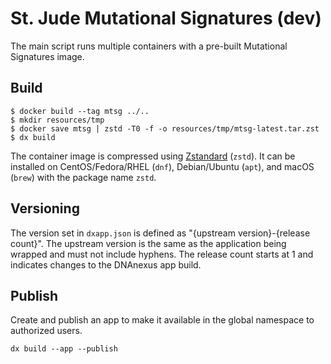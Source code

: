 # St. Jude Mutational Signatures (dev)

The main script runs multiple containers with a pre-built Mutational Signatures
image.

## Build

```
$ docker build --tag mtsg ../..
$ mkdir resources/tmp
$ docker save mtsg | zstd -T0 -f -o resources/tmp/mtsg-latest.tar.zst
$ dx build
```

The container image is compressed using [Zstandard] (`zstd`). It can be
installed on CentOS/Fedora/RHEL (`dnf`), Debian/Ubuntu (`apt`), and macOS
(`brew`) with the package name `zstd`.

[Zstandard]: https://facebook.github.io/zstd/

## Versioning

The version set in `dxapp.json` is defined as "{upstream version}-{release
count}". The upstream version is the same as the application being wrapped and
must not include hyphens. The release count starts at 1 and indicates changes
to the DNAnexus app build.

## Publish

Create and publish an app to make it available in the global namespace to
authorized users.

```
dx build --app --publish
```
